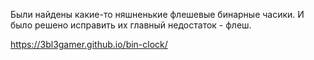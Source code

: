 Были найдены какие-то няшненькие флешевые бинарные часики.
И было решено исправить их главный недостаток - флеш.

https://3bl3gamer.github.io/bin-clock/
